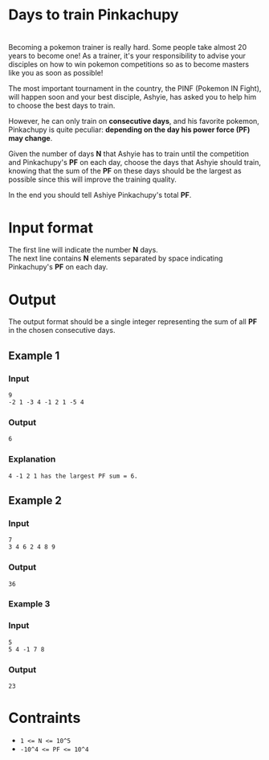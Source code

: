 # Days to train Pinkachupy 

# <Statment> 

Becoming a pokemon trainer is really hard. Some people take almost 20 years to become one! As a trainer, it's your responsibility to advise your disciples on how to win pokemon competitions so as to become masters like you as soon as possible!

The most important tournament in the country, the PINF (Pokemon IN Fight), will happen soon and your best disciple, Ashyie, has asked you to help him to choose the best days to train.  

However, he can only train on **consecutive days**, and his favorite pokemon, Pinkachupy is quite peculiar: **depending on the day his power force (PF) may change**.

Given the number of days **N** that Ashyie has to train until the competition and Pinkachupy's **PF** on each day, choose the days that Ashyie should train, knowing that the sum of the **PF** on these days should be the largest as possible since this will improve the training quality. 

In the end you should tell Ashiye Pinkachupy's total **PF**.

# Input format 

The first line will indicate the number __N__ days.  
The next line contains __N__ elements separated by space indicating Pinkachupy's **PF** on each day.

# Output 

The output format should be a single integer representing the sum of all **PF** in the chosen consecutive days.

## Example 1
### Input
```
9
-2 1 -3 4 -1 2 1 -5 4
```

### Output 
```
6
```

### Explanation 
```
4 -1 2 1 has the largest PF sum = 6.
```


## Example 2
### Input 
```
7
3 4 6 2 4 8 9
```

### Output 
```
36
```

### Example 3 
### Input 
```
5
5 4 -1 7 8
```

### Output
```
23
```

# Contraints 

- `1 <= N <= 10^5`
- `-10^4 <= PF <= 10^4`

